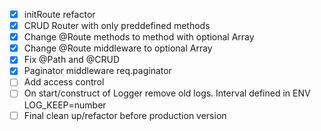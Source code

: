 -   [x] initRoute refactor
-   [x] CRUD Router with only preddefined methods
-   [x] Change @Route methods to method with optional Array
-   [x] Change @Route middleware to optional Array
-   [x] Fix @Path and @CRUD
-   [x] Paginator middleware req.paginator
-   [ ] Add access control
-   [ ] On start/construct of Logger remove old logs. Interval defined in ENV LOG_KEEP=number
-   [ ] Final clean up/refactor before production version
